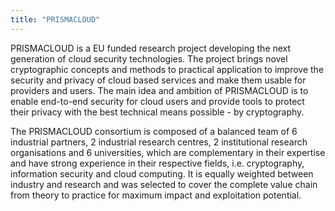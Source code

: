 ```yaml
---
title: "PRISMACLOUD"
---
```


PRISMACLOUD is a EU funded research project developing the next generation of cloud security technologies. The project brings novel cryptographic concepts and methods to practical application to improve the security and privacy of cloud based services and make them usable for providers and users.
The main idea and ambition of PRISMACLOUD is to enable end-to-end security for cloud users and provide tools to protect their privacy with the best technical means possible - by cryptography.

The PRISMACLOUD consortium is composed of a balanced team of 6 industrial partners, 2 industrial research centres, 2 institutional research organisations and 6 universities, which are complementary in their expertise and have strong experience in their respective fields, i.e. cryptography, information security and cloud computing. It is equally weighted between industry and research and was selected to cover the complete value chain from theory to practice for maximum impact and exploitation potential.

